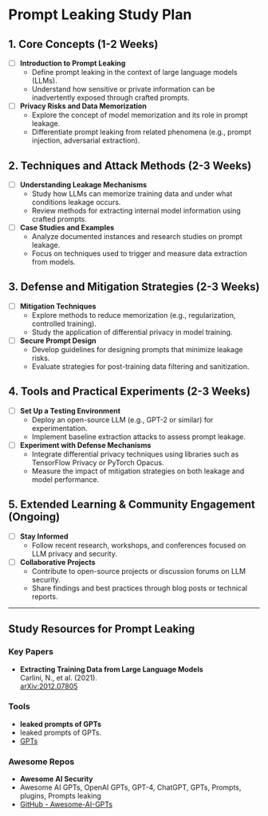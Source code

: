 # Prompt Leaking Study Plan

## 1. Core Concepts (1-2 Weeks)
- [ ] **Introduction to Prompt Leaking**
  - Define prompt leaking in the context of large language models (LLMs).
  - Understand how sensitive or private information can be inadvertently exposed through crafted prompts.
- [ ] **Privacy Risks and Data Memorization**
  - Explore the concept of model memorization and its role in prompt leakage.
  - Differentiate prompt leaking from related phenomena (e.g., prompt injection, adversarial extraction).

## 2. Techniques and Attack Methods (2-3 Weeks)
- [ ] **Understanding Leakage Mechanisms**
  - Study how LLMs can memorize training data and under what conditions leakage occurs.
  - Review methods for extracting internal model information using crafted prompts.
- [ ] **Case Studies and Examples**
  - Analyze documented instances and research studies on prompt leakage.
  - Focus on techniques used to trigger and measure data extraction from models.

## 3. Defense and Mitigation Strategies (2-3 Weeks)
- [ ] **Mitigation Techniques**
  - Explore methods to reduce memorization (e.g., regularization, controlled training).
  - Study the application of differential privacy in model training.
- [ ] **Secure Prompt Design**
  - Develop guidelines for designing prompts that minimize leakage risks.
  - Evaluate strategies for post-training data filtering and sanitization.

## 4. Tools and Practical Experiments (2-3 Weeks)
- [ ] **Set Up a Testing Environment**
  - Deploy an open-source LLM (e.g., GPT-2 or similar) for experimentation.
  - Implement baseline extraction attacks to assess prompt leakage.
- [ ] **Experiment with Defense Mechanisms**
  - Integrate differential privacy techniques using libraries such as TensorFlow Privacy or PyTorch Opacus.
  - Measure the impact of mitigation strategies on both leakage and model performance.

## 5. Extended Learning & Community Engagement (Ongoing)
- [ ] **Stay Informed**
  - Follow recent research, workshops, and conferences focused on LLM privacy and security.
- [ ] **Collaborative Projects**
  - Contribute to open-source projects or discussion forums on LLM security.
  - Share findings and best practices through blog posts or technical reports.

---

## Study Resources for Prompt Leaking

### Key Papers
- **Extracting Training Data from Large Language Models**  
  Carlini, N., et al. (2021).  
  [arXiv:2012.07805](https://arxiv.org/abs/2012.07805)

### Tools
- **leaked prompts of GPTs**  
- leaked prompts of GPTs.
- [GPTs](https://github.com/linexjlin/GPTs)


### Awesome Repos
- **Awesome AI Security**  
- Awesome AI GPTs, OpenAI GPTs, GPT-4, ChatGPT, GPTs, Prompts, plugins, Prompts leaking
- [GitHub - Awesome-AI-GPTs](https://github.com/EmbraceAGI/Awesome-AI-GPTs)

